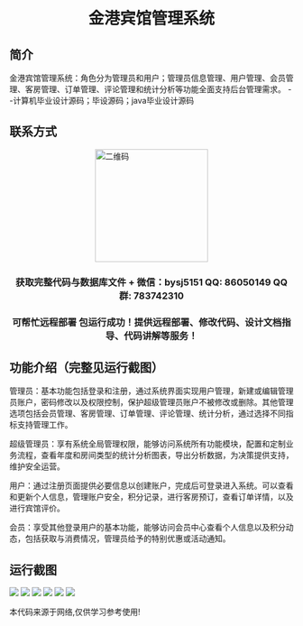 <p><h1 align="center">金港宾馆管理系统</h1></p>

## 简介
金港宾馆管理系统：角色分为管理员和用户；管理员信息管理、用户管理、会员管理、客房管理、订单管理、评论管理和统计分析等功能全面支持后台管理需求。    --计算机毕业设计源码；毕设源码；java毕业设计源码


## 联系方式
<img src="https://bs-1329754181.cos.ap-shanghai.myqcloud.com/wx.jpg" alt="二维码" style="display: block; margin: 0 auto;" width="200px">
<p><h3 align="center">获取完整代码与数据库文件 + 微信：bysj5151 QQ: 86050149 QQ群: 783742310</h3></p>
<p><h3 align="center">可帮忙远程部署 包运行成功！提供远程部署、修改代码、设计文档指导、代码讲解等服务！</h3></p>

## 功能介绍（完整见运行截图）
管理员：基本功能包括登录和注册，通过系统界面实现用户管理，新建或编辑管理员账户，密码修改以及权限控制，保护超级管理员账户不被修改或删除。其他管理选项包括会员管理、客房管理、订单管理、评论管理、统计分析，通过选择不同指标支持管理工作。

超级管理员：享有系统全局管理权限，能够访问系统所有功能模块，配置和定制业务流程，查看年度和房间类型的统计分析图表，导出分析数据，为决策提供支持，维护安全运营。

用户：通过注册页面提供必要信息以创建账户，完成后可登录进入系统。可以查看和更新个人信息，管理账户安全，积分记录，进行客房预订，查看订单详情，以及进行宾馆评价。

会员：享受其他登录用户的基本功能，能够访问会员中心查看个人信息以及积分动态，包括获取与消费情况，管理员给予的特别优惠或活动通知。


## 运行截图
![](imgs/588112-20220714173822290-837476633.png)
![](imgs/588112-20220714173837586-1733943069.png)
![](imgs/588112-20220714173844549-2074635838.png)
![](imgs/588112-20220714173848449-1358851937.png)
![](imgs/588112-20220714173902514-2110545655.png)
![](imgs/588112-20220714173920951-125079332.png)

<p>本代码来源于网络,仅供学习参考使用!</p>
